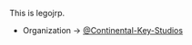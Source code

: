 This is legojrp.
- Organization -> [@Continental-Key-Studios](https://github.com/continental-key-studios)
